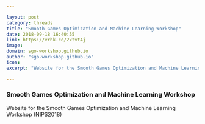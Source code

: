 ```yaml
---

layout: post
category: threads
title: "Smooth Games Optimization and Machine Learning Workshop"
date: 2018-09-18 16:40:55
link: https://vrhk.co/2xtvt4j
image: 
domain: sgo-workshop.github.io
author: "sgo-workshop.github.io"
icon: 
excerpt: "Website for the Smooth Games Optimization and Machine Learning Workshop (NIPS2018)"

---
```


### Smooth Games Optimization and Machine Learning Workshop

Website for the Smooth Games Optimization and Machine Learning Workshop (NIPS2018)